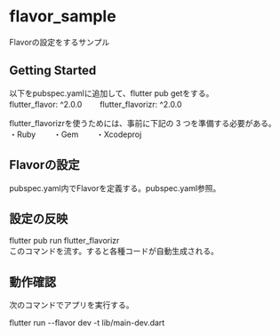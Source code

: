 # flavor_sample

Flavorの設定をするサンプル

## Getting Started

以下をpubspec.yamlに追加して、flutter pub getをする。  
flutter_flavor: ^2.0.0　　
flutter_flavorizr: ^2.0.0　　
  
flutter_flavorizrを使うためには、事前に下記の 3 つを準備する必要がある。  
・Ruby　　
・Gem　　
・Xcodeproj　　  　
  

## Flavorの設定  
  
pubspec.yaml内でFlavorを定義する。pubspec.yaml参照。  
  
## 設定の反映  
  
flutter pub run flutter_flavorizr  
このコマンドを流す。すると各種コードが自動生成される。  

  
## 動作確認  
  
次のコマンドでアプリを実行する。  
  
flutter run --flavor dev -t lib/main-dev.dart

